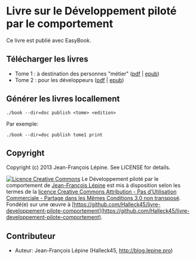 # Livre sur le Développement piloté par le comportement

Ce livre est publié avec EasyBook.

## Télécharger les livres

+ Tome 1 : à destination des personnes "métier" ([pdf](https://github.com/Halleck45/livre-developpement-pilote-comportement/releases/download/1.0.0/developpement-pilote-par-le-comportement-tome1.pdf) | [epub](https://github.com/Halleck45/livre-developpement-pilote-comportement/releases/download/1.0.0/developpement-pilote-par-le-comportement-tome1.epub))
+ Tome 2 : pour les développeurs ([pdf](https://github.com/Halleck45/livre-developpement-pilote-comportement/releases/download/1.0.0/developpement-pilote-par-le-comportement-tome2.pdf) | [epub](https://github.com/Halleck45/livre-developpement-pilote-comportement/releases/download/1.0.0/developpement-pilote-par-le-comportement-tome2.epub))

## Générer les livres locallement

```./book --dir=doc publish <tome> <edition>```

Par exemple:

```./book --dir=doc publish tome1 print```

## Copyright

Copyright (c) 2013 Jean-François Lépine. See LICENSE for details.


[![Licence Creative Commons](http://i.creativecommons.org/l/by-nc-sa/3.0/88x31.png)](http://creativecommons.org/licenses/by-nc-sa/3.0/deed.fr)
<span xmlns:dct="http://purl.org/dc/terms/" property="dct:title">Le Développement piloté par le comportement</span> de [Jean-François Lépine](http://communiquez.lepine.pro) est mis à disposition selon les termes de la [licence Creative Commons Attribution - Pas d’Utilisation Commerciale - Partage dans les Mêmes Conditions 3.0 non transposé](http://creativecommons.org/licenses/by-nc-sa/3.0/deed.fr).
Fondé(e) sur une œuvre à [https://github.com/Halleck45/livre-developpement-pilote-comportement](https://github.com/Halleck45/livre-developpement-pilote-comportement).

##  Contributeur

+ Auteur: Jean-François Lépine (Halleck45, http://blog.lepine.pro)
